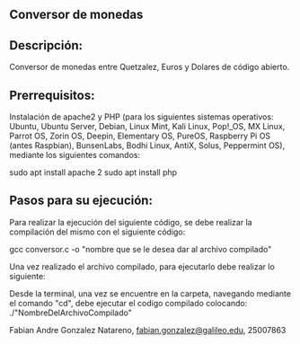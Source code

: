 ## Conversor de monedas

## Descripción: 

Conversor de monedas entre Quetzalez, Euros y Dolares de código abierto.

## Prerrequisitos:

Instalación de apache2 y PHP (para los siguientes sistemas operativos: Ubuntu, Ubuntu Server, Debian, Linux Mint, Kali Linux, Pop!_OS, MX Linux, Parrot OS, Zorin OS, Deepin, Elementary OS, PureOS, Raspberry Pi OS (antes Raspbian), BunsenLabs, Bodhi Linux, AntiX, Solus, Peppermint OS), mediante los siguientes comandos:

sudo apt install apache 2
sudo apt install php

## Pasos para su ejecución:

Para realizar la ejecución del siguiente código, se debe realizar la compilación del mismo con el siguiente código:

gcc conversor.c -o "nombre que se le desea dar al archivo compilado"

Una vez realizado el archivo compilado, para ejecutarlo debe realizar lo siguiente:

Desde la terminal, una vez se encuentre en la carpeta, navegando mediante el comando "cd", debe ejecutar el codigo compilado colocando: ./"NombreDelArchivoCompilado"


Fabian Andre Gonzalez Natareno, fabian.gonzalez@galileo.edu, 25007863
